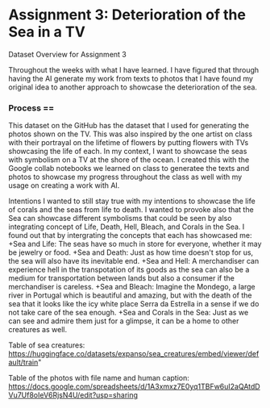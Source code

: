 # Assignment 3: Deterioration of the Sea in a TV

Dataset Overview for Assignment 3

Throughout the weeks with what I have learned. I have figured that through having the AI generate my work from texts to photos that I have found my original idea to another approach to showcase the deterioration of the sea.

### Process ==
This dataset on the GitHub has the dataset that I used for generating the photos shown on the TV. This was also inspired by the one artist on class with their portrayal on the lifetime of flowers by putting flowers with TVs showcasing the life of each. In my context, I want to showcase the seas with symbolism on a TV at the shore of the ocean. I created this with the Google collab notebooks we learned on class to generatee the texts and photos to showcase my progress throughout the class as well with my usage on creating a work with AI. 

Intentions
I wanted to still stay true with my intentions to showcase the life of corals and the seas from life to death. I wanted to provoke also that the Sea can showcase different symbolisms that could be seen by also integrating concept of Life, Death, Hell, Bleach, and Corals in the Sea. I found out that by intergrating the concepts that each has showcased me:
+Sea and Life: The seas have so much in store for everyone, whether it may be jewelry or food.
+Sea and Death: Just as how time doesn't stop for us, the sea will also have its inevitable end.
+Sea and Hell: A merchandiser can experience hell in the transpotation of its goods as the sea can also be a medium for transportation between lands but also a consumer if the merchandiser is careless.
+Sea and Bleach: Imagine the Mondego, a large river in Portugal which is beautiful and amazing, but with the death of the sea that it looks like the icy white place Serra da Estrella in a sense if we do not take care of the sea enough.
+Sea and Corals in the Sea: Just as we can see and admire them just for a glimpse, it can be a home to other creatures as well.

Table of sea creatures:
https://huggingface.co/datasets/expanso/sea_creatures/embed/viewer/default/train"

Table of the photos with file name and human caption: 
https://docs.google.com/spreadsheets/d/1A3xmxz7E0yq1TBFw6uI2aQAtdDVu7Uf8oIeV6RjsN4U/edit?usp=sharing
